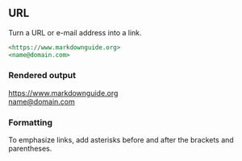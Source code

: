 ## URL

Turn a URL or e-mail address into a link.

```md
<https://www.markdownguide.org>
<name@domain.com>
```

### Rendered output

<https://www.markdownguide.org><br>
<name@domain.com>

### Formatting

To emphasize links, add asterisks before and after the brackets and parentheses.
